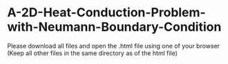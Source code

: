 # A-2D-Heat-Conduction-Problem-with-Neumann-Boundary-Condition
Please download all files and open the .html file using one of your browser (Keep all other files in the same directory as of the html file)
